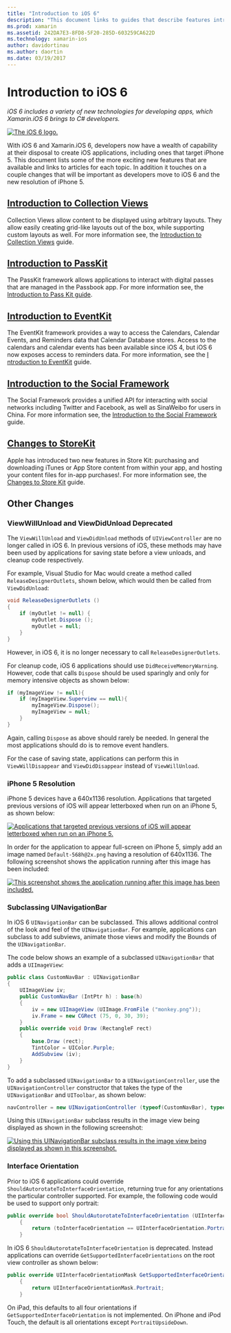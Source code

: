 ```yaml
---
title: "Introduction to iOS 6"
description: "This document links to guides that describe features introduced in iOS 6. Collection views, PassKit, the Social Framework, and changes to StoreKit are all discussed."
ms.prod: xamarin
ms.assetid: 242DA7E3-8FD8-5F20-285D-603259CA622D
ms.technology: xamarin-ios
author: davidortinau
ms.author: daortin
ms.date: 03/19/2017
---
```


# Introduction to iOS 6

_iOS 6 includes a variety of new technologies for developing apps, which Xamarin.iOS 6 brings to C# developers._

[![The iOS 6 logo.](images/ios6-large.jpg)](images/ios6-large.jpg#lightbox)

With iOS 6 and Xamarin.iOS 6, developers now have a wealth of capability at
their disposal to create iOS applications, including ones that target iPhone 5.
This document lists some of the more exciting new features that are available
and links to articles for each topic. In addition it touches on a couple changes
that will be important as developers move to iOS 6 and the new resolution of
iPhone 5.

## [Introduction to Collection Views](~/ios/user-interface/controls/uicollectionview.md)

Collection Views allow content to be displayed using arbitrary layouts. They
allow easily creating grid-like layouts out of the box, while supporting custom
layouts as well. For more information see, the [Introduction to Collection Views](~/ios/user-interface/controls/uicollectionview.md) guide.

## [Introduction to PassKit](~/ios/platform/passkit.md)

The PassKit framework allows applications to interact with digital passes
that are managed in the Passbook app. For more information see, the [Introduction to Pass Kit guide](~/ios/platform/passkit.md).

## [Introduction to EventKit](~/ios/platform/eventkit.md)

The EventKit framework provides a way to access the Calendars, Calendar
Events, and Reminders data that Calendar Database stores. Access to the
calendars and calendar events has been available since iOS 4, but iOS 6 now
exposes access to reminders data. For more information, see the [I](~/ios/platform/eventkit.md) [ntroduction to EventKit](~/ios/platform/eventkit.md) guide.

## [Introduction to the Social Framework](~/ios/platform/social-framework.md)

The Social Framework provides a unified API for interacting with social
networks including Twitter and Facebook, as well as SinaWeibo for users in
China. For more information see, the [Introduction to the Social Framework](~/ios/platform/social-framework.md) guide.

## [Changes to StoreKit](changes-to-storekit.md)

Apple has introduced two new features in Store Kit: purchasing and
downloading iTunes or App Store content from within your app, and hosting your
content files for in-app purchases!. For more information see, the [Changes to Store Kit](changes-to-storekit.md) guide.

## Other Changes

### ViewWillUnload and ViewDidUnload Deprecated

The `ViewWillUnload` and `ViewDidUnload` methods of `UIViewController` are no longer called in iOS 6. In previous
versions of iOS, these methods may have been used by applications for saving
state before a view unloads, and cleanup code respectively.

For example, Visual Studio for Mac would create a method called `ReleaseDesignerOutlets`, shown below, which would then be called
from `ViewDidUnload`:

```csharp
void ReleaseDesignerOutlets ()
{
    if (myOutlet != null) {
        myOutlet.Dispose ();
        myOutlet = null;
    }
}
```

However, in iOS 6, it is no longer necessary to call `ReleaseDesignerOutlets`.   

For cleanup code, iOS 6 applications should use `DidReceiveMemoryWarning`. However, code that
calls `Dispose` should be used sparingly and only for memory
intensive objects as shown below:

```csharp
if (myImageView != null){
    if (myImageView.Superview == null){
        myImageView.Dispose();
        myImageView = null;
    }
}
```

Again, calling `Dispose` as above should rarely be needed. In
general the most applications should do is to remove event handlers.

For the case of saving state, applications can perform this in `ViewWillDisappear` and `ViewDidDisappear` instead of `ViewWillUnload`.

### iPhone 5 Resolution

iPhone 5 devices have a 640x1136 resolution. Applications that targeted
previous versions of iOS will appear letterboxed when run on an iPhone 5, as
shown below:

 [![Applications that targeted previous versions of iOS will appear letterboxed when run on an iPhone 5.](images/01-letterboxed.png)](images/01-letterboxed.png#lightbox)

In order for the application to appear full-screen on iPhone 5, simply add an
image named `Default-568h@2x.png` having a resolution of 640x1136. The
following screenshot shows the application running after this image has been
included:

 [![This screenshot shows the application running after this image has been included.](images/02-fullscreen.png)](images/02-fullscreen.png#lightbox)

### Subclassing UINavigationBar

In iOS 6 `UINavigationBar` can be subclassed. This allows
additional control of the look and feel of the `UINavigationBar`. For
example, applications can subclass to add subviews, animate those views and
modify the Bounds of the `UINavigationBar`.

The code below shows an example of a subclassed `UINavigationBar`
that adds a `UIImageView`:

```csharp
public class CustomNavBar : UINavigationBar
{
​    UIImageView iv;
    public CustomNavBar (IntPtr h) : base(h)
​    {
​​        iv = new UIImageView (UIImage.FromFile ("monkey.png"));
​​        iv.Frame = new CGRect (75, 0, 30, 39);
​    }
    public override void Draw (RectangleF rect)
​    {
​​        base.Draw (rect);
        TintColor = UIColor.Purple;
​​        AddSubview (iv);
​    }
}
```

To add a subclassed `UINavigationBar` to a `UINavigationController`, use the `UINavigationController`
constructor that takes the type of the `UINavigationBar` and `UIToolbar`, as shown below:

```csharp
navController = new UINavigationController (typeof(CustomNavBar), typeof(UIToolbar));
```

Using this `UINavigationBar` subclass results in the image view
being displayed as shown in the following screenshot:

 [![Using this UINavigationBar subclass results in the image view being displayed as shown in this screenshot.](images/03-navbar.png)](images/03-navbar.png#lightbox)

### Interface Orientation

Prior to iOS 6 applications could override `ShouldAutorotateToInterfaceOrientation`, returning true for any
orientations the particular controller supported. For example, the following
code would be used to support only portrait:

```csharp
public override bool ShouldAutorotateToInterfaceOrientation (UIInterfaceOrientation toInterfaceOrientation)
    {
        return (toInterfaceOrientation == UIInterfaceOrientation.Portrait);
    }
```

In iOS 6 `ShouldAutorotateToInterfaceOrientation` is deprecated.
Instead applications can override `GetSupportedInterfaceOrientations`
on the root view controller as shown below:

```csharp
public override UIInterfaceOrientationMask GetSupportedInterfaceOrientations ()
    {
        return UIInterfaceOrientationMask.Portrait;
    }
```

On iPad, this defaults to all four orientations if `GetSupportedInterfaceOrientation` is not implemented. On iPhone and
iPod Touch, the default is all orientations except `PortraitUpsideDown`.
